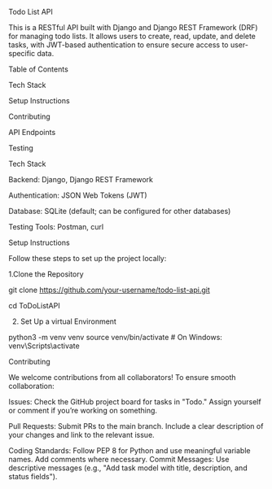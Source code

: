 Todo List API


This is a RESTful API built with Django and Django REST Framework (DRF) for managing todo lists. It allows users to create, read, update, and delete tasks, with JWT-based authentication to ensure secure access to user-specific data.


Table of Contents

Tech Stack

Setup Instructions

Contributing

API Endpoints

Testing


Tech Stack

Backend: Django, Django REST Framework

Authentication: JSON Web Tokens (JWT)

Database: SQLite (default; can be configured for other databases)

Testing Tools: Postman, curl


Setup Instructions

Follow these steps to set up the project locally:

1.Clone the Repository

git clone https://github.com/your-username/todo-list-api.git

cd ToDoListAPI

2. Set Up a virtual Environment

 python3 -m venv venv
source venv/bin/activate  # On Windows: venv\Scripts\activate  


Contributing

We welcome contributions from all collaborators! To ensure smooth collaboration:

Issues: Check the GitHub project board for tasks in "Todo." Assign yourself or comment if you’re working on something.

Pull Requests: Submit PRs to the main branch. Include a clear description of your changes and link to the relevant issue.

Coding Standards: Follow PEP 8 for Python and use meaningful variable names. Add comments where necessary.
Commit Messages: Use descriptive messages (e.g., "Add task model with title, description, and status fields").
